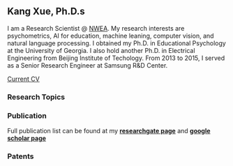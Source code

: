 ## Kang Xue, Ph.D.s

I am a Research Scientist @ [NWEA](https://www.nwea.org/). My research interests are psychometrics, AI for education, machine leaning, computer vision, and natural language processing. I obtained my Ph.D. in Educational Psychology at the University of Georgia. I also hold another Ph.D. in Electrical Engineering from Beijing Institute of Techology. From 2013 to 2015, I served as a Senior Research Engineer at Samsung R&D Center.  

<a href="https://github.com/kangxue622/kangxue622.github.io/blob/main/My_Resume.pdf" target="_blank">Current CV </a>

### Research Topics

<!-- Markdown is a lightweight and easy-to-use syntax for styling your writing. It includes conventions for

```markdown
Syntax highlighted code block

# Header 1
## Header 2
### Header 3

- Bulleted
- List

1. Numbered
2. List

**Bold** and _Italic_ and `Code` text

[Link](url) and ![Image](src)
```
 -->
### Publication

Full publication list can be found at my [**researchgate page**](https://www.researchgate.net/profile/Kang-Xue) and [**google scholar page**](https://scholar.google.com/citations?user=JNvEW10AAAAJ&hl=en)

### Patents

<!-- For more details see [GitHub Flavored Markdown](https://guides.github.com/features/mastering-markdown/).
 -->
<!-- ### Jekyll Themes -->

<!-- Your Pages site will use the layout and styles from the Jekyll theme you have selected in your [repository settings](https://github.com/kangxue622/kangxue622.github.io/settings/pages). The name of this theme is saved in the Jekyll `_config.yml` configuration file. -->

<!-- ### Support or Contact -->

<!-- Having trouble with Pages? Check out our [documentation](https://docs.github.com/categories/github-pages-basics/) or [contact support](https://support.github.com/contact) and we’ll help you sort it out. -->
